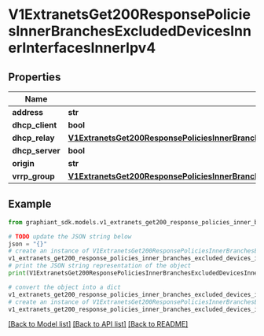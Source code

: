 # V1ExtranetsGet200ResponsePoliciesInnerBranchesExcludedDevicesInnerInterfacesInnerIpv4


## Properties

Name | Type | Description | Notes
------------ | ------------- | ------------- | -------------
**address** | **str** |  | [optional] 
**dhcp_client** | **bool** |  | [optional] 
**dhcp_relay** | [**V1ExtranetsGet200ResponsePoliciesInnerBranchesExcludedDevicesInnerInterfacesInnerIpv4DhcpRelay**](V1ExtranetsGet200ResponsePoliciesInnerBranchesExcludedDevicesInnerInterfacesInnerIpv4DhcpRelay.md) |  | [optional] 
**dhcp_server** | **bool** |  | [optional] 
**origin** | **str** |  | [optional] 
**vrrp_group** | [**V1ExtranetsGet200ResponsePoliciesInnerBranchesExcludedDevicesInnerInterfacesInnerIpv4VrrpGroup**](V1ExtranetsGet200ResponsePoliciesInnerBranchesExcludedDevicesInnerInterfacesInnerIpv4VrrpGroup.md) |  | [optional] 

## Example

```python
from graphiant_sdk.models.v1_extranets_get200_response_policies_inner_branches_excluded_devices_inner_interfaces_inner_ipv4 import V1ExtranetsGet200ResponsePoliciesInnerBranchesExcludedDevicesInnerInterfacesInnerIpv4

# TODO update the JSON string below
json = "{}"
# create an instance of V1ExtranetsGet200ResponsePoliciesInnerBranchesExcludedDevicesInnerInterfacesInnerIpv4 from a JSON string
v1_extranets_get200_response_policies_inner_branches_excluded_devices_inner_interfaces_inner_ipv4_instance = V1ExtranetsGet200ResponsePoliciesInnerBranchesExcludedDevicesInnerInterfacesInnerIpv4.from_json(json)
# print the JSON string representation of the object
print(V1ExtranetsGet200ResponsePoliciesInnerBranchesExcludedDevicesInnerInterfacesInnerIpv4.to_json())

# convert the object into a dict
v1_extranets_get200_response_policies_inner_branches_excluded_devices_inner_interfaces_inner_ipv4_dict = v1_extranets_get200_response_policies_inner_branches_excluded_devices_inner_interfaces_inner_ipv4_instance.to_dict()
# create an instance of V1ExtranetsGet200ResponsePoliciesInnerBranchesExcludedDevicesInnerInterfacesInnerIpv4 from a dict
v1_extranets_get200_response_policies_inner_branches_excluded_devices_inner_interfaces_inner_ipv4_from_dict = V1ExtranetsGet200ResponsePoliciesInnerBranchesExcludedDevicesInnerInterfacesInnerIpv4.from_dict(v1_extranets_get200_response_policies_inner_branches_excluded_devices_inner_interfaces_inner_ipv4_dict)
```
[[Back to Model list]](../README.md#documentation-for-models) [[Back to API list]](../README.md#documentation-for-api-endpoints) [[Back to README]](../README.md)


